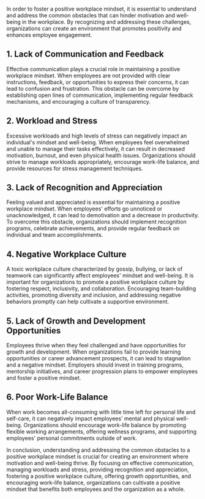 
In order to foster a positive workplace mindset, it is essential to understand and address the common obstacles that can hinder motivation and well-being in the workplace. By recognizing and addressing these challenges, organizations can create an environment that promotes positivity and enhances employee engagement.

## 1\. Lack of Communication and Feedback

Effective communication plays a crucial role in maintaining a positive workplace mindset. When employees are not provided with clear instructions, feedback, or opportunities to express their concerns, it can lead to confusion and frustration. This obstacle can be overcome by establishing open lines of communication, implementing regular feedback mechanisms, and encouraging a culture of transparency.

## 2\. Workload and Stress

Excessive workloads and high levels of stress can negatively impact an individual's mindset and well-being. When employees feel overwhelmed and unable to manage their tasks effectively, it can result in decreased motivation, burnout, and even physical health issues. Organizations should strive to manage workloads appropriately, encourage work-life balance, and provide resources for stress management techniques.

## 3\. Lack of Recognition and Appreciation

Feeling valued and appreciated is essential for maintaining a positive workplace mindset. When employees' efforts go unnoticed or unacknowledged, it can lead to demotivation and a decrease in productivity. To overcome this obstacle, organizations should implement recognition programs, celebrate achievements, and provide regular feedback on individual and team accomplishments.

## 4\. Negative Workplace Culture

A toxic workplace culture characterized by gossip, bullying, or lack of teamwork can significantly affect employees' mindset and well-being. It is important for organizations to promote a positive workplace culture by fostering respect, inclusivity, and collaboration. Encouraging team-building activities, promoting diversity and inclusion, and addressing negative behaviors promptly can help cultivate a supportive environment.

## 5\. Lack of Growth and Development Opportunities

Employees thrive when they feel challenged and have opportunities for growth and development. When organizations fail to provide learning opportunities or career advancement prospects, it can lead to stagnation and a negative mindset. Employers should invest in training programs, mentorship initiatives, and career progression plans to empower employees and foster a positive mindset.

## 6\. Poor Work-Life Balance

When work becomes all-consuming with little time left for personal life and self-care, it can negatively impact employees' mental and physical well-being. Organizations should encourage work-life balance by promoting flexible working arrangements, offering wellness programs, and supporting employees' personal commitments outside of work.

In conclusion, understanding and addressing the common obstacles to a positive workplace mindset is crucial for creating an environment where motivation and well-being thrive. By focusing on effective communication, managing workloads and stress, providing recognition and appreciation, fostering a positive workplace culture, offering growth opportunities, and encouraging work-life balance, organizations can cultivate a positive mindset that benefits both employees and the organization as a whole.
